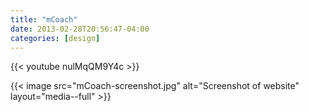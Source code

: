 ```yaml
---
title: "mCoach"
date: 2013-02-28T20:56:47-04:00
categories: [design] 
---
```


{{< youtube nulMqQM9Y4c >}}

{{< image src="mCoach-screenshot.jpg" alt="Screenshot of website" layout="media--full" >}}